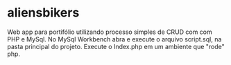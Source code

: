# aliensbikers
Web app para portifólio utilizando processo simples de CRUD com com PHP e MySql.
No MySql Workbench abra e execute o arquivo script.sql, na pasta principal do projeto.
Execute o Index.php em um ambiente que "rode" php.
